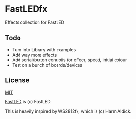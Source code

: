 # FastLEDfx

Effects collection for FastLED


## Todo
* Turn into Library with examples
* Add way more effects
* Add serial/button controlls for effect, speed, initial colour
* Test on a bunch of boards/devices


## License

[MIT](https://tldrlegal.com/license/mit-license)

[FastLED](https://github.com/FastLED/FastLED) is (c) FastLED.

This is heavily inspired by WS2812fx, which is (c) Harm Aldick. 
